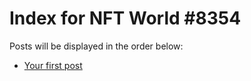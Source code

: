 # Index for NFT World #8354
Posts will be displayed in the order below:

- [Your first post](./001-first.md)

